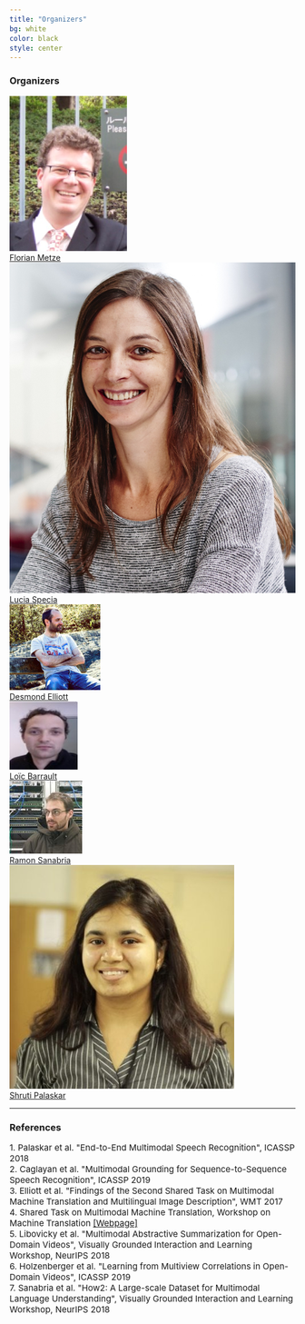 ```yaml
---
title: "Organizers"
bg: white 
color: black
style: center
---
```


### Organizers

<div class="author">
    <a href="http://www.cs.cmu.edu/~fmetze/interACT/Home.html" target="_blank">
      <div class="authorphoto"><img src="./assets/authors/florian.jpg"></div>
      <div>Florian Metze</div>
    </a>
</div>
<div class="author">
    <a href="http://staffwww.dcs.shef.ac.uk/people/L.Specia/" target="_blank">
      <div class="authorphoto"><img src="./assets/authors/lucia.jpg"></div>
      <div>Lucia Specia</div>
    </a>
</div>
<div class="author">
    <a href="https://elliottd.github.io" target="_blank">
      <div class="authorphoto"><img src="./assets/authors/des.jpg"></div>
      <div>Desmond Elliott</div>
    </a>
</div>
<div class="author">
    <a href="https://scholar.google.fr/citations?user=i4IBjw4AAAAJ&hl=fr&oi=ao" target="_blank">
      <div class="authorphoto"><img src="./assets/authors/loicResized.jpg"></div>
      <div>Loïc Barrault</div>
    </a>
</div>
<div class="author">
    <a href="https://scholar.google.com/citations?user=hoE7_YcAAAAJ" target="_blank">
      <div class="authorphoto"><img src="./assets/authors/ramon.jpeg"></div>
      <div>Ramon Sanabria</div>
    </a>
</div>
<div class="author">
    <a href="https://shrutijpalaskar.github.io" target="_blank">
      <div class="authorphoto"><img src="./assets/authors/scales_image.jpg"></div>
      <div>Shruti Palaskar</div>
    </a>
</div>


* * * 

### References

<p align="left" style="font-family:font-family: TimesNewRoman,Times New Roman,Times,Baskerville,Georgia,serif;font-size:15px">
1. Palaskar et al. "End-to-End Multimodal Speech Recognition", ICASSP 2018<br>
2. Caglayan et al. "Multimodal Grounding for Sequence-to-Sequence Speech Recognition", ICASSP 2019<br>
3. Elliott et al. "Findings of the Second Shared Task on Multimodal Machine Translation and Multilingual Image Description", WMT 2017<br>
4. Shared Task on Multimodal Machine Translation, Workshop on Machine Translation <a href="https://www.statmt.org/wmt18/multimodal-task.html">[Webpage]</a> <br>
5. Libovicky et al. "Multimodal Abstractive Summarization for Open-Domain Videos", Visually Grounded Interaction and Learning Workshop, NeurIPS 2018<br>
6. Holzenberger et al. "Learning from Multiview Correlations in Open-Domain Videos", ICASSP 2019<br>
7. Sanabria et al. "How2: A Large-scale Dataset for Multimodal Language Understanding", Visually Grounded Interaction and Learning Workshop, NeurIPS 2018<br>
</p>
